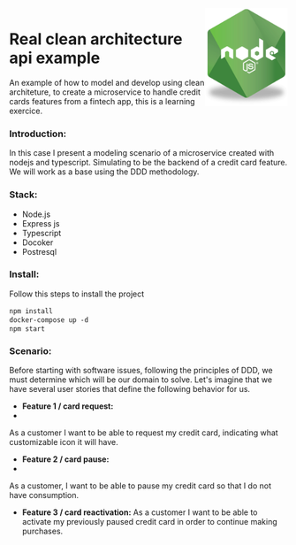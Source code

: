 <img src="https://github.com/damiancipolat/node-bff/blob/master/doc/node.png?raw=true" width="150px" align="right" />

# Real clean architecture api example
An example of how to model and develop using clean architeture, to create a microservice to handle credit cards features from a fintech app, this is a learning exercice.

### Introduction:
In this case I present a modeling scenario of a microservice created with nodejs and typescript. Simulating to be the backend of a credit card feature.
We will work as a base using the DDD methodology.

### Stack:
- Node.js
- Express js
- Typescript
- Docoker
- Postresql

### Install:
Follow this steps to install the project

```console
npm install
docker-compose up -d
npm start
```
### Scenario:
Before starting with software issues, following the principles of DDD, we must determine which will be our domain to solve.
Let's imagine that we have several user stories that define the following behavior for us.

- **Feature 1 / card request:**
- 
As a customer I want to be able to request my credit card, indicating what customizable icon it will have.

- **Feature 2 / card pause:**
- 
As a customer, I want to be able to pause my credit card so that I do not have consumption.

- **Feature 3 / card reactivation:**
As a customer I want to be able to activate my previously paused credit card in order to continue making purchases.

